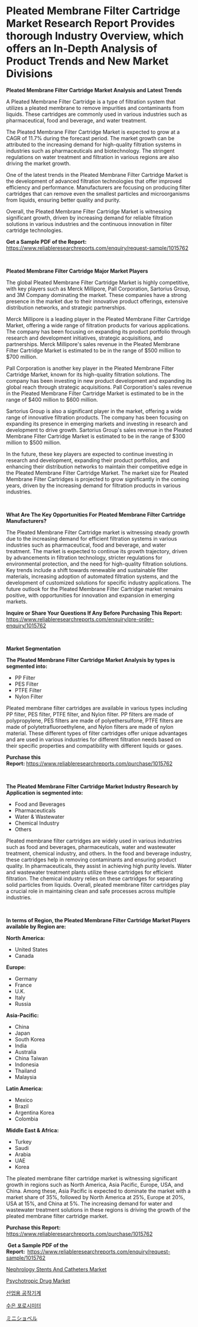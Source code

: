 <p><h1>Pleated Membrane Filter Cartridge Market Research Report Provides thorough Industry Overview, which offers an In-Depth Analysis of Product Trends and New Market Divisions</h1></p><p><strong>Pleated Membrane Filter Cartridge Market Analysis and Latest Trends</strong></p>
<p><p>A Pleated Membrane Filter Cartridge is a type of filtration system that utilizes a pleated membrane to remove impurities and contaminants from liquids. These cartridges are commonly used in various industries such as pharmaceutical, food and beverage, and water treatment.</p><p>The Pleated Membrane Filter Cartridge Market is expected to grow at a CAGR of 11.7% during the forecast period. The market growth can be attributed to the increasing demand for high-quality filtration systems in industries such as pharmaceuticals and biotechnology. The stringent regulations on water treatment and filtration in various regions are also driving the market growth.</p><p>One of the latest trends in the Pleated Membrane Filter Cartridge Market is the development of advanced filtration technologies that offer improved efficiency and performance. Manufacturers are focusing on producing filter cartridges that can remove even the smallest particles and microorganisms from liquids, ensuring better quality and purity.</p><p>Overall, the Pleated Membrane Filter Cartridge Market is witnessing significant growth, driven by increasing demand for reliable filtration solutions in various industries and the continuous innovation in filter cartridge technologies.</p></p>
<p><strong>Get a Sample PDF of the Report:&nbsp;</strong> <a href="https://www.reliableresearchreports.com/enquiry/request-sample/1015762">https://www.reliableresearchreports.com/enquiry/request-sample/1015762</a></p>
<p>&nbsp;</p>
<p><strong>Pleated Membrane Filter Cartridge Major Market Players</strong></p>
<p><p>The global Pleated Membrane Filter Cartridge Market is highly competitive, with key players such as Merck Millipore, Pall Corporation, Sartorius Group, and 3M Company dominating the market. These companies have a strong presence in the market due to their innovative product offerings, extensive distribution networks, and strategic partnerships. </p><p>Merck Millipore is a leading player in the Pleated Membrane Filter Cartridge Market, offering a wide range of filtration products for various applications. The company has been focusing on expanding its product portfolio through research and development initiatives, strategic acquisitions, and partnerships. Merck Millipore's sales revenue in the Pleated Membrane Filter Cartridge Market is estimated to be in the range of $500 million to $700 million.</p><p>Pall Corporation is another key player in the Pleated Membrane Filter Cartridge Market, known for its high-quality filtration solutions. The company has been investing in new product development and expanding its global reach through strategic acquisitions. Pall Corporation's sales revenue in the Pleated Membrane Filter Cartridge Market is estimated to be in the range of $400 million to $600 million.</p><p>Sartorius Group is also a significant player in the market, offering a wide range of innovative filtration products. The company has been focusing on expanding its presence in emerging markets and investing in research and development to drive growth. Sartorius Group's sales revenue in the Pleated Membrane Filter Cartridge Market is estimated to be in the range of $300 million to $500 million.</p><p>In the future, these key players are expected to continue investing in research and development, expanding their product portfolios, and enhancing their distribution networks to maintain their competitive edge in the Pleated Membrane Filter Cartridge Market. The market size for Pleated Membrane Filter Cartridges is projected to grow significantly in the coming years, driven by the increasing demand for filtration products in various industries.</p></p>
<p>&nbsp;</p>
<p><strong>What Are The Key Opportunities For Pleated Membrane Filter Cartridge Manufacturers?</strong></p>
<p><p>The Pleated Membrane Filter Cartridge market is witnessing steady growth due to the increasing demand for efficient filtration systems in various industries such as pharmaceutical, food and beverage, and water treatment. The market is expected to continue its growth trajectory, driven by advancements in filtration technology, stricter regulations for environmental protection, and the need for high-quality filtration solutions. Key trends include a shift towards renewable and sustainable filter materials, increasing adoption of automated filtration systems, and the development of customized solutions for specific industry applications. The future outlook for the Pleated Membrane Filter Cartridge market remains positive, with opportunities for innovation and expansion in emerging markets.</p></p>
<p><strong>Inquire or Share Your Questions If Any Before Purchasing This Report:</strong> <a href="https://www.reliableresearchreports.com/enquiry/pre-order-enquiry/1015762">https://www.reliableresearchreports.com/enquiry/pre-order-enquiry/1015762</a></p>
<p>&nbsp;</p>
<p><strong>Market Segmentation</strong></p>
<p><strong>The Pleated Membrane Filter Cartridge Market Analysis by types is segmented into:</strong></p>
<p><ul><li>PP Filter</li><li>PES Filter</li><li>PTFE Filter</li><li>Nylon Filter</li></ul></p>
<p><p>Pleated membrane filter cartridges are available in various types including PP filter, PES filter, PTFE filter, and Nylon filter. PP filters are made of polypropylene, PES filters are made of polyethersulfone, PTFE filters are made of polytetrafluoroethylene, and Nylon filters are made of nylon material. These different types of filter cartridges offer unique advantages and are used in various industries for different filtration needs based on their specific properties and compatibility with different liquids or gases.</p></p>
<p><strong>Purchase this Report:&nbsp;</strong><a href="https://www.reliableresearchreports.com/purchase/1015762">https://www.reliableresearchreports.com/purchase/1015762</a></p>
<p>&nbsp;</p>
<p><strong>The Pleated Membrane Filter Cartridge Market Industry Research by Application is segmented into:</strong></p>
<p><ul><li>Food and Beverages</li><li>Pharmaceuticals</li><li>Water & Wastewater</li><li>Chemical Industry</li><li>Others</li></ul></p>
<p><p>Pleated membrane filter cartridges are widely used in various industries such as food and beverages, pharmaceuticals, water and wastewater treatment, chemical industry, and others. In the food and beverage industry, these cartridges help in removing contaminants and ensuring product quality. In pharmaceuticals, they assist in achieving high purity levels. Water and wastewater treatment plants utilize these cartridges for efficient filtration. The chemical industry relies on these cartridges for separating solid particles from liquids. Overall, pleated membrane filter cartridges play a crucial role in maintaining clean and safe processes across multiple industries.</p></p>
<p>&nbsp;</p>
<p><strong>In terms of Region, the Pleated Membrane Filter Cartridge Market Players available by Region are:</strong></p>
<p>
    <p> <strong> North America: </strong>
        <ul>
            <li>United States</li>
            <li>Canada</li>
        </ul>
        </p> 
    <p> <strong> Europe: </strong>
        <ul>
            <li>Germany</li>
            <li>France</li>
            <li>U.K.</li>
            <li>Italy</li>
            <li>Russia</li>
        </ul>
        </p> 
    <p> <strong> Asia-Pacific: </strong>
        <ul>
            <li>China</li>
            <li>Japan</li>
            <li>South Korea</li>
            <li>India</li>
            <li>Australia</li>
            <li>China Taiwan</li>
            <li>Indonesia</li>
            <li>Thailand</li>
            <li>Malaysia</li>
        </ul>
        </p> 
    <p> <strong> Latin America: </strong>
        <ul>
            <li>Mexico</li>
            <li>Brazil</li>
            <li>Argentina Korea</li>
            <li>Colombia</li>
        </ul>
        </p> 
    <p> <strong> Middle East & Africa: </strong>
        <ul>
            <li>Turkey</li>
            <li>Saudi</li>
            <li>Arabia</li>
            <li>UAE</li>
            <li>Korea</li>
        </ul>
    </p>
    </p>
<p><p>The pleated membrane filter cartridge market is witnessing significant growth in regions such as North America, Asia Pacific, Europe, USA, and China. Among these, Asia Pacific is expected to dominate the market with a market share of 35%, followed by North America at 25%, Europe at 20%, USA at 15%, and China at 5%. The increasing demand for water and wastewater treatment solutions in these regions is driving the growth of the pleated membrane filter cartridge market.</p></p>
<p><strong>Purchase this Report: </strong><a href="https://www.reliableresearchreports.com/purchase/1015762">https://www.reliableresearchreports.com/purchase/1015762</a></p>
<p>&nbsp;<strong>Get a Sample PDF of the Report:&nbsp;&nbsp;</strong><a href="https://www.reliableresearchreports.com/enquiry/request-sample/1015762">https://www.reliableresearchreports.com/enquiry/request-sample/1015762</a></p>
<p><strong></strong></p>
<p><p><a href="https://issuu.com/reportprime-2/docs/nephrology-stents-and-catheters-market-size-2030.p">Nephrology Stents And Catheters Market</a></p><p><a href="https://issuu.com/reportprime-2/docs/psychotropic-drug-market-size-2030.pptx">Psychotropic Drug Market</a></p><p><a href="https://medium.com/@earlfeffersj/%EC%82%B0%EC%97%85%EC%9A%A9-%EA%B8%B0%EA%B3%84-%EB%8F%84%EA%B5%AC-%EC%8B%9C%EC%9E%A5-%EC%84%B1%EA%B3%B5%EC%A0%81%EC%9D%B8-%EB%B9%84%EC%A6%88%EB%8B%88%EC%8A%A4-%EC%A0%84%EB%9E%B5%EC%9D%98-%EC%97%B4%EC%87%A0-2031%EB%85%84%EA%B9%8C%EC%A7%80%EC%9D%98-%EC%98%88%EC%B8%A1-50cf3635f86e">산업용 공작기계</a></p><p><a href="https://medium.com/@flower89678/%EC%88%98%EC%9D%80-%ED%8F%AC%EB%A1%9C%EC%8B%9C%EB%AF%B8%ED%84%B0-%EC%8B%9C%EC%9E%A5-%EC%A0%90%EC%9C%A0%EC%9C%A8-%EB%B3%80%ED%99%94-%EB%B0%8F-%EC%8B%9C%EC%9E%A5-%EC%84%B1%EC%9E%A5-%ED%8A%B8%EB%A0%8C%EB%93%9C-2024-2031-3cf3e60baf85">수은 포로시미터</a></p><p><a href="https://github.com/ihabdkwlxs948/Market-Research-Report-List-1/blob/main/9169273192860.md">ミニショベル</a></p></p>